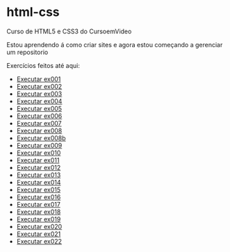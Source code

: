 # html-css
 Curso de HTML5 e CSS3 do CursoemVideo

 Estou aprendendo á como criar sites e agora estou começando a gerenciar um repositorio

 <p>Exercícios feitos até aqui:</p>
 <ul>
    <li><a href="https://brunovcsantos.github.io/html-css/exercícios/módulo1/ex001/ index.html"target="_blank" class="externo">Executar ex001</a></li>
    <li><a href="https://brunovcsantos.github.io/html-css/exercícios/módulo1/ex002/ index.html"target="_blank" class="externo">Executar ex002</a></li>
    <li><a href="https://brunovcsantos.github.io/html-css/exercícios/módulo1/ex003/ index.html"target="_blank" class="externo">Executar ex003</a></li>
    <li><a href="https://brunovcsantos.github.io/html-css/exercícios/módulo1/ex004/ index.html"target="_blank" class="externo">Executar ex004</a></li>
    <li><a href="https://brunovcsantos.github.io/html-css/exercícios/módulo1/ex005/ index.html"target="_blank" class="externo">Executar ex005</a></li>
    <li><a href="https://brunovcsantos.github.io/html-css/exercícios/módulo1/ex006/ index.html"target="_blank" class="externo">Executar ex006</a></li>
    <li><a href="https://brunovcsantos.github.io/html-css/exercícios/módulo1/ex007/ index.html"target="_blank" class="externo">Executar ex007</a></li>
    <li><a href="https://brunovcsantos.github.io/html-css/exercícios/módulo1/ex008/ index.html"target="_blank" class="externo">Executar ex008</a></li>
    <li><a href="https://brunovcsantos.github.io/html-css/exercícios/módulo1/ex008b/ index.html"target="_blank" class="externo">Executar ex008b</a></li>
    <li><a href="https://brunovcsantos.github.io/html-css/exercícios/módulo1/ex009/ index.html"target="_blank" class="externo">Executar ex009</a></li>
    <li><a href="https://brunovcsantos.github.io/html-css/exercícios/módulo1/ex010/ index.html"target="_blank" class="externo">Executar ex010</a></li>
    <li><a href="https://brunovcsantos.github.io/html-css/exercícios/módulo1/ex011/ index.html"target="_blank" class="externo">Executar ex011</a></li>
    <li><a href="https://brunovcsantos.github.io/html-css/exercícios/módulo1/ex012/ index.html"target="_blank" class="externo">Executar ex012</a></li>
    <li><a href="https://brunovcsantos.github.io/html-css/exercícios/módulo1/ex013/ index.html"target="_blank" class="externo">Executar ex013</a></li>
    <li><a href="https://brunovcsantos.github.io/html-css/exercícios/módulo1/ex014/ index.html"target="_blank" class="externo">Executar ex014</a></li>
    <li><a href="https://brunovcsantos.github.io/html-css/exercícios/módulo1/ex015/ index.html"target="_blank" class="externo">Executar ex015</a></li>
    <li><a href="https://brunovcsantos.github.io/html-css/exercícios/módulo1/ex016/ index.html"target="_blank" class="externo">Executar ex016</a></li>
    <li><a href="https://brunovcsantos.github.io/html-css/exercícios/módulo1/ex017/ index.html"target="_blank" class="externo">Executar ex017</a></li>
    <li><a href="https://brunovcsantos.github.io/html-css/exercícios/módulo1/ex018/ index.html"target="_blank" class="externo">Executar ex018</a></li>
    <li><a href="https://brunovcsantos.github.io/html-css/exercícios/módulo1/ex019/ index.html"target="_blank" class="externo">Executar ex019</a></li>
    <li><a href="https://brunovcsantos.github.io/html-css/exercícios/módulo1/ex020/ index.html"target="_blank" class="externo">Executar ex020</a></li>
    <li><a href="https://brunovcsantos.github.io/html-css/exercícios/módulo1/ex021/ index.html"target="_blank" class="externo">Executar ex021</a></li>
    <li><a href="https://brunovcsantos.github.io/html-css/exercícios/módulo1/ex022/ index.html"target="_blank" class="externo">Executar ex022</a></li>
 </ul>